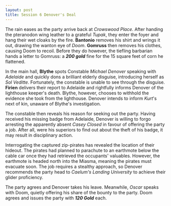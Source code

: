 ```yaml
---
layout: post
title: Session 6 Denover's Deal
---
```


The rain eases as the party arrive back at *Crowswood Place*. After handing the pteranodon wing leather to a grateful *Tupak*, they enter the foyer and hang their wet cloaks by the fire. **Bantonio** removes his shirt and wrings it out, drawing the wanton eye of *Doom*. **Gomruss** then removes his clothes, causing Doom to recoil. Before they do however, the tiefling barbarian hands a letter to Gomruss: a ***200 gold*** fine for the 15 square feet of corn he flattened.

In the main hall, **Blythe** spots Constable *Michael Denover* speaking with *Adelaide* and quickly dons a brilliant elderly disguise, introducing herself as *Sol Veditte*. Fortunately, the constable is unable to see through the disguise. **Firien** delivers their report to Adelaide and rightfully informs Denover of the lighthouse keeper's death. Blythe, however, chooses to withhold the evidence she took from the lighthouse. Denover intends to inform *Kurt*'s next of kin, unaware of Blythe's investigation.

The constable then reveals his reason for seeking out the party. Having received his missing badge from Adelaide, Denover is willing to forgo arresting the apparently absent *Casey Closed* in favour of offering the party a job. After all, were his superiors to find out about the theft of his badge, it may result in disciplinary action.

Interrogating the captured zip-pirates has revealed the location of their hideout. The pirates had planned to parachute to an earthmote below the cable car once they had retrieved the occupants' valuables. However, the earthmote is headed north into the Miasma, meaning the pirates must evacuate soon. The job requires a stealthy approach, so Denover recommends the party head to *Caelum's Landing University* to achieve their glider proficiency.

The party agrees and Denover takes his leave. Meanwhile, *Oscar* speaks with Doom, quietly offering his share of the bounty to the party. Doom agrees and issues the party with ***120 Gold*** each. 
